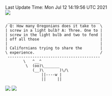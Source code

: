 Last Update Time: 
Mon Jul 12 14:19:56 UTC 2021
<br>![](https://img.shields.io/badge/%E5%A4%A7%E5%AE%B6-%E5%AE%89%E5%AE%89-green)<br>
```
 _________________________________________
/ Q: How many Oregonians does it take to  \
| screw in a light bulb? A: Three. One to |
| screw in the light bulb and two to fend |
| off all those                           |
|                                         |
| Californians trying to share the        |
\ experience.                             /
 -----------------------------------------
        \   ^__^
         \  (oo)\_______
            (__)\       )\/\
                ||----w |
                ||     ||
```
![](https://github-readme-stats.vercel.app/api?username=chenlitw)
![](https://github-readme-stats.vercel.app/api/top-langs/?username=chenlitw)

